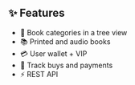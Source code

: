 ## ✨ Features
- 🌳 Book categories in a tree view  
- 📚 Printed and audio books  
- 💳 User wallet + VIP  
- 🛒 Track buys and payments  
- ⚡ REST API
